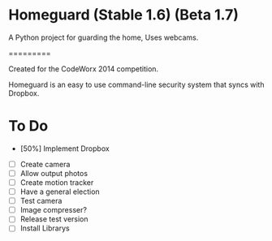 Homeguard (Stable 1.6) (Beta 1.7)
=========

A Python project for guarding the home, Uses webcams.

=========

  Created for the CodeWorx 2014 competition.

  Homeguard is an easy to use command-line security system that syncs with Dropbox.

To Do
=========

- [50%] Implement Dropbox
- [ ] Create camera
- [ ] Allow output photos
- [ ] Create motion tracker
- [ ] Have a general election
- [ ] Test camera
- [ ] Image compresser?
- [ ] Release test version
- [ ] Install Librarys
